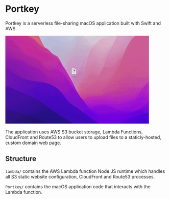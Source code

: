 # Portkey
Portkey is a serverless file-sharing macOS application built with Swift and AWS.

![Portkey](portkey.gif)

The application uses AWS S3 bucket storage, Lambda Functions, CloudFront and Route53 to allow users to upload files to a staticly-hosted, custom domain web page. 


## Structure
`lambda/` contains the AWS Lambda function Node.JS runtime which handles all S3 static website configuration, CloudFront and Route53 processes.

`Portkey/` contains the macOS application code that interacts with the Lambda function. 

